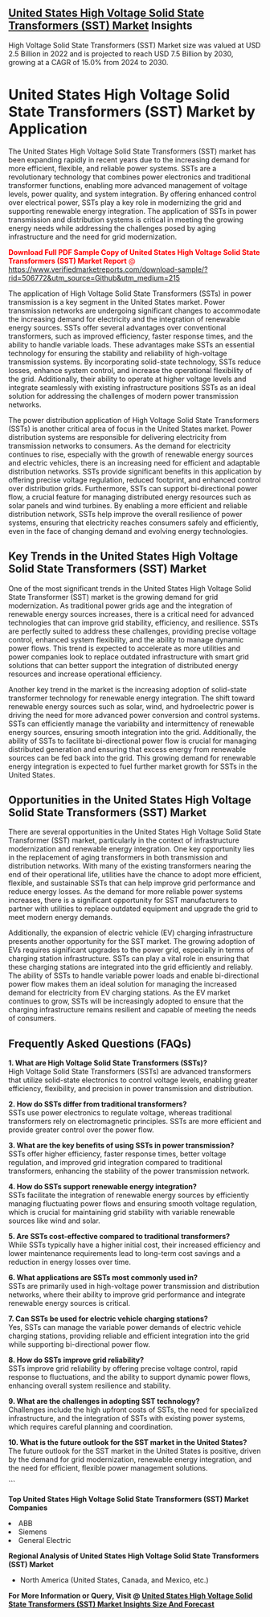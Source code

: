 <h2><a href="https://www.verifiedmarketreports.com/download-sample/?rid=506772&amp;utm_source=Github&amp;utm_medium=215" target="_blank">United States High Voltage Solid State Transformers (SST) Market</a> Insights</h2><p>High Voltage Solid State Transformers (SST) Market size was valued at USD 2.5 Billion in 2022 and is projected to reach USD 7.5 Billion by 2030, growing at a CAGR of 15.0% from 2024 to 2030.</p><p> <h1>United States High Voltage Solid State Transformers (SST) Market by Application</h1> <p>The United States High Voltage Solid State Transformers (SST) market has been expanding rapidly in recent years due to the increasing demand for more efficient, flexible, and reliable power systems. SSTs are a revolutionary technology that combines power electronics and traditional transformer functions, enabling more advanced management of voltage levels, power quality, and system integration. By offering enhanced control over electrical power, SSTs play a key role in modernizing the grid and supporting renewable energy integration. The application of SSTs in power transmission and distribution systems is critical in meeting the growing energy needs while addressing the challenges posed by aging infrastructure and the need for grid modernization. <p><span class=""><span style="color: #ff0000;"><strong>Download Full PDF Sample Copy of United States High Voltage Solid State Transformers (SST) Market Report</strong> @ </span><a href="https://www.verifiedmarketreports.com/download-sample/?rid=506772&amp;utm_source=Github&amp;utm_medium=215" target="_blank">https://www.verifiedmarketreports.com/download-sample/?rid=506772&amp;utm_source=Github&amp;utm_medium=215</a></span></p></p> <p>The application of High Voltage Solid State Transformers (SSTs) in power transmission is a key segment in the United States market. Power transmission networks are undergoing significant changes to accommodate the increasing demand for electricity and the integration of renewable energy sources. SSTs offer several advantages over conventional transformers, such as improved efficiency, faster response times, and the ability to handle variable loads. These advantages make SSTs an essential technology for ensuring the stability and reliability of high-voltage transmission systems. By incorporating solid-state technology, SSTs reduce losses, enhance system control, and increase the operational flexibility of the grid. Additionally, their ability to operate at higher voltage levels and integrate seamlessly with existing infrastructure positions SSTs as an ideal solution for addressing the challenges of modern power transmission networks.</p> <p>The power distribution application of High Voltage Solid State Transformers (SSTs) is another critical area of focus in the United States market. Power distribution systems are responsible for delivering electricity from transmission networks to consumers. As the demand for electricity continues to rise, especially with the growth of renewable energy sources and electric vehicles, there is an increasing need for efficient and adaptable distribution networks. SSTs provide significant benefits in this application by offering precise voltage regulation, reduced footprint, and enhanced control over distribution grids. Furthermore, SSTs can support bi-directional power flow, a crucial feature for managing distributed energy resources such as solar panels and wind turbines. By enabling a more efficient and reliable distribution network, SSTs help improve the overall resilience of power systems, ensuring that electricity reaches consumers safely and efficiently, even in the face of changing demand and evolving energy technologies.</p> <h2>Key Trends in the United States High Voltage Solid State Transformers (SST) Market</h2> <p>One of the most significant trends in the United States High Voltage Solid State Transformer (SST) market is the growing demand for grid modernization. As traditional power grids age and the integration of renewable energy sources increases, there is a critical need for advanced technologies that can improve grid stability, efficiency, and resilience. SSTs are perfectly suited to address these challenges, providing precise voltage control, enhanced system flexibility, and the ability to manage dynamic power flows. This trend is expected to accelerate as more utilities and power companies look to replace outdated infrastructure with smart grid solutions that can better support the integration of distributed energy resources and increase operational efficiency.</p> <p>Another key trend in the market is the increasing adoption of solid-state transformer technology for renewable energy integration. The shift toward renewable energy sources such as solar, wind, and hydroelectric power is driving the need for more advanced power conversion and control systems. SSTs can efficiently manage the variability and intermittency of renewable energy sources, ensuring smooth integration into the grid. Additionally, the ability of SSTs to facilitate bi-directional power flow is crucial for managing distributed generation and ensuring that excess energy from renewable sources can be fed back into the grid. This growing demand for renewable energy integration is expected to fuel further market growth for SSTs in the United States.</p> <h2>Opportunities in the United States High Voltage Solid State Transformers (SST) Market</h2> <p>There are several opportunities in the United States High Voltage Solid State Transformer (SST) market, particularly in the context of infrastructure modernization and renewable energy integration. One key opportunity lies in the replacement of aging transformers in both transmission and distribution networks. With many of the existing transformers nearing the end of their operational life, utilities have the chance to adopt more efficient, flexible, and sustainable SSTs that can help improve grid performance and reduce energy losses. As the demand for more reliable power systems increases, there is a significant opportunity for SST manufacturers to partner with utilities to replace outdated equipment and upgrade the grid to meet modern energy demands.</p> <p>Additionally, the expansion of electric vehicle (EV) charging infrastructure presents another opportunity for the SST market. The growing adoption of EVs requires significant upgrades to the power grid, especially in terms of charging station infrastructure. SSTs can play a vital role in ensuring that these charging stations are integrated into the grid efficiently and reliably. The ability of SSTs to handle variable power loads and enable bi-directional power flow makes them an ideal solution for managing the increased demand for electricity from EV charging stations. As the EV market continues to grow, SSTs will be increasingly adopted to ensure that the charging infrastructure remains resilient and capable of meeting the needs of consumers.</p> <h2>Frequently Asked Questions (FAQs)</h2> <p><strong>1. What are High Voltage Solid State Transformers (SSTs)?</strong><br>High Voltage Solid State Transformers (SSTs) are advanced transformers that utilize solid-state electronics to control voltage levels, enabling greater efficiency, flexibility, and precision in power transmission and distribution.</p> <p><strong>2. How do SSTs differ from traditional transformers?</strong><br>SSTs use power electronics to regulate voltage, whereas traditional transformers rely on electromagnetic principles. SSTs are more efficient and provide greater control over the power flow.</p> <p><strong>3. What are the key benefits of using SSTs in power transmission?</strong><br>SSTs offer higher efficiency, faster response times, better voltage regulation, and improved grid integration compared to traditional transformers, enhancing the stability of the power transmission network.</p> <p><strong>4. How do SSTs support renewable energy integration?</strong><br>SSTs facilitate the integration of renewable energy sources by efficiently managing fluctuating power flows and ensuring smooth voltage regulation, which is crucial for maintaining grid stability with variable renewable sources like wind and solar.</p> <p><strong>5. Are SSTs cost-effective compared to traditional transformers?</strong><br>While SSTs typically have a higher initial cost, their increased efficiency and lower maintenance requirements lead to long-term cost savings and a reduction in energy losses over time.</p> <p><strong>6. What applications are SSTs most commonly used in?</strong><br>SSTs are primarily used in high-voltage power transmission and distribution networks, where their ability to improve grid performance and integrate renewable energy sources is critical.</p> <p><strong>7. Can SSTs be used for electric vehicle charging stations?</strong><br>Yes, SSTs can manage the variable power demands of electric vehicle charging stations, providing reliable and efficient integration into the grid while supporting bi-directional power flow.</p> <p><strong>8. How do SSTs improve grid reliability?</strong><br>SSTs improve grid reliability by offering precise voltage control, rapid response to fluctuations, and the ability to support dynamic power flows, enhancing overall system resilience and stability.</p> <p><strong>9. What are the challenges in adopting SST technology?</strong><br>Challenges include the high upfront costs of SSTs, the need for specialized infrastructure, and the integration of SSTs with existing power systems, which requires careful planning and coordination.</p> <p><strong>10. What is the future outlook for the SST market in the United States?</strong><br>The future outlook for the SST market in the United States is positive, driven by the demand for grid modernization, renewable energy integration, and the need for efficient, flexible power management solutions.</p> ```</p><p><strong>Top United States High Voltage Solid State Transformers (SST) Market Companies</strong></p><div data-test-id=""><p><li>ABB</li><li> Siemens</li><li> General Electric</li></p><div><strong>Regional Analysis of&nbsp;United States High Voltage Solid State Transformers (SST) Market</strong></div><ul><li dir="ltr"><p dir="ltr">North America&nbsp;(United States, Canada, and Mexico, etc.)</p></li></ul><p><strong>For More Information or Query, Visit @&nbsp;</strong><strong><a href="https://www.verifiedmarketreports.com/product/high-voltage-solid-state-transformers-sst-market/?utm_source=Github&amp;utm_medium=215" target="_blank">United States High Voltage Solid State Transformers (SST) Market Insights Size And Forecast</a></strong></p></div>
